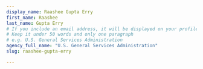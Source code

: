 ```yaml
---
display_name: Raashee Gupta Erry
first_name: Raashee
last_name: Gupta Erry
# If you include an email address, it will be displayed on your profile page
# Keep it under 50 words and only one paragraph
# e.g. U.S. General Services Administration
agency_full_name: "U.S. General Services Administration"
slug: raashee-gupta-erry

---
```

